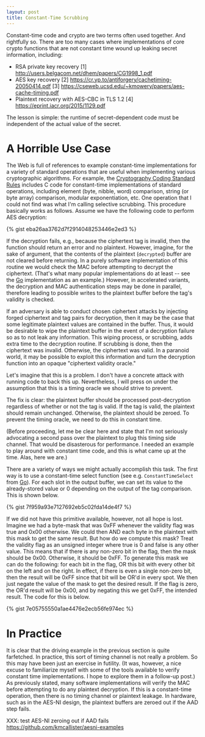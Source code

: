 ```yaml
---
layout: post
title: Constant-Time Scrubbing
---
```


Constant-time code and crypto are two terms often used together. And
rightfully so. There are too many cases where implementations of core
crypto functions that are not constant time wound up leaking secret information,
including:

- RSA private key recovery [1] http://users.belgacom.net/dhem/papers/CG1998_1.pdf
- AES key recovery [2] https://cr.yp.to/antiforgery/cachetiming-20050414.pdf [3] https://cseweb.ucsd.edu/~kmowery/papers/aes-cache-timing.pdf
- Plaintext recovery with AES-CBC in TLS 1.2 [4] https://eprint.iacr.org/2015/1129.pdf 

The lesson is simple: the runtime of secret-dependent code must be independent
of the actual value of the secret. 

# A Horrible Use Case

The Web is full of references to example constant-time implementations
for a variety of standard operations that are useful when implementing 
various cryptographic algorithms. For example, the [Cryptography Coding Standard Rules](https://cryptocoding.net/index.php/Coding_rules)
includes C code for constant-time implementations of standard operations,
including element (byte, nibble, word) comparison, string (or byte array) 
comparison, modular exponentiation, etc. One operation that I could not
find was what I'm calling selective scrubbing. This procedure basically
works as follows. Assume we have the following code to perform AES decryption:

{% gist eba26aa3762d7f2914048253446e2ed3 %}

If the decryption fails, e.g., because the ciphertext tag is invalid, then
the function should return an error and no plaintext. However, imagine, for
the sake of argument, that the contents of the plaintext (`decrypted`) buffer
are not cleared before returning. In a purely software implementation of this routine
we would check the MAC before attempting to decrypt the ciphertext. 
(That's what many popular implementations do at least -- see 
the [Go](https://golang.org/src/crypto/cipher/gcm.go) implementation as an example.) However,
in accelerated variants, the decryption and MAC authentication steps may
be done in parallel, therefore leading to possible writes to the plaintext
buffer before the tag's validity is checked.

If an adversary is able to conduct chosen ciphertext attacks by injecting forged ciphertext and 
tag pairs for decryption, then it may be the case that some legitimate plaintext values
are contained in the buffer. Thus, it would be desirable to wipe the plaintext
buffer in the event of a decryption failure so as to not leak any information.
This wiping process, or scrubbing, adds extra time to the decryption routine. 
If scrubbing is done, then the ciphertext was invalid. Otherwise, the ciphertext
was valid. In a paranoid world, it may be possible to exploit this information and
turn the decryption function into an opaque "ciphertext validity oracle."

Let's imagine that this is a problem. I don't have a concrete attack with running code
to back this up. Nevertheless, I will press on under the assumption that this is a
timing oracle we should strive to prevent. 

The fix is clear: the plaintext buffer should be processed post-decryption regardless
of whether or not the tag is valid. If the tag is valid, the plaintext should
remain unchanged. Otherwise, the plaintext should be zeroed. To prevent the timing
oracle, we need to do this in constant time. 

(Before proceeding, let me be clear here and state that I'm not seriously advocating a
second pass over the plaintext to plug this timing side channel. That would be 
disasterous for performance. I needed an example to play around with constant time 
code, and this is what came up at the time. Alas, here we are.)

There are a variety of ways we might actually accomplish this task. 
The first way is to use a constant-time select function (see e.g. `ConstantTimeSelect`
from [Go](https://golang.org/pkg/crypto/subtle/)). For each slot in the output buffer, we can set its 
value to the already-stored value or 0 depending on the output of the tag comparison. 
This is shown below.

{% gist 7f959a93e7127692eb5c02fda14de4f7 %}

If we did not have this primitive available, however, not all hope is lost. Imagine we had a byte-mask
that was 0xFF whenever the validity flag was true and 0x00 otherwise. We could then AND each byte
in the plaintext with this mask to get the same result. But how do we compute this mask? 
Treat the validity flag as an unsigned integer where true is 0 and false is any other value.
This means that if there is any non-zero bit in the flag, then the mask should be 0x00. Otherwise,
it should be 0xFF. To generate this mask we can do the following: for each bit in the flag, 
OR this bit with every other bit on the left and on the right. In effect, if there is even a single
non-zero bit, then the result will be 0xFF since that bit will be OR'd in every spot. We then just
negate the value of the mask to get the desired result. If the flag is zero, the OR'd result will be 0x00,
and by negating this we get 0xFF, the intended result. The code for this is below.

{% gist 7e05755550a1ae4476e2ecb56fe974ec %}

# In Practice

It is clear that the driving example in the previous section is quite farfetched. In practice,
this sort of timing channel is not really a problem. So this may have been just an exercise in
futility. (It was, however, a nice excuse to familiarize myself with some of the tools available
to verify constant time implementations. I hope to explore them in a follow-up post.)
As previously stated, many software implementations will verify the MAC before attempting to do 
any plaintext decryption. If this is a constant-time operation, then there is no timing channel
or plaintext leakage. In hardware, such as in the AES-NI design, the plaintext buffers are 
zeroed out if the AAD step fails. 

XXX: test AES-NI zeroing out if AAD fails
https://github.com/kmcallister/aesni-examples
